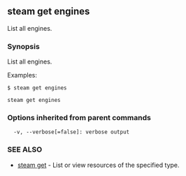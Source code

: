 ## steam get engines

List all engines.

### Synopsis


List all engines.

Examples:

	$ steam get engines

```
steam get engines
```

### Options inherited from parent commands

```
  -v, --verbose[=false]: verbose output
```

### SEE ALSO
* [steam get](steam_get.md)	 - List or view resources of the specified type.

